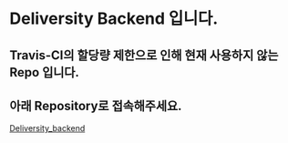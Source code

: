 # Deliversity Backend 입니다.
## Travis-CI의 할당량 제한으로 인해 현재 사용하지 않는 Repo 입니다.

## 아래 Repository로 접속해주세요.
[Deliversity_backend](https://github.com/Skyhyunmi/Deliversity_backend)
